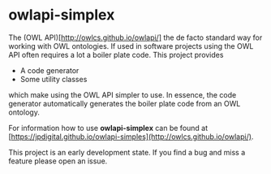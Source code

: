 # owlapi-simplex

The (OWL API)[http://owlcs.github.io/owlapi/] the de facto standard way for
working with OWL ontologies. If used in software projects using the OWL API
often requires a lot a boiler plate code. This project provides

* A code generator 
* Some utility classes

which make using the OWL API simpler to use. In essence, the code generator
automatically generates the boiler plate code from an OWL ontology.

For information how to use **owlapi-simplex** can be found at [https://jpdigital.github.io/owlapi-simples](http://owlcs.github.io/owlapi/).

This project is an early development state. If you find a bug and miss a 
feature please open an issue.